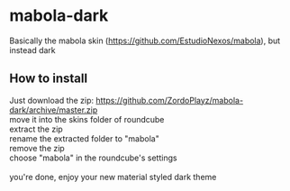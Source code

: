# mabola-dark
Basically the mabola skin (https://github.com/EstudioNexos/mabola), but instead dark


## How to install
Just download the zip: https://github.com/ZordoPlayz/mabola-dark/archive/master.zip<br>
move it into the skins folder of roundcube<br>
extract the zip<br>
rename the extracted folder to "mabola"<br>
remove the zip<br>
choose "mabola" in the roundcube's settings<br>
<br>
you're done, enjoy your new material styled dark theme
